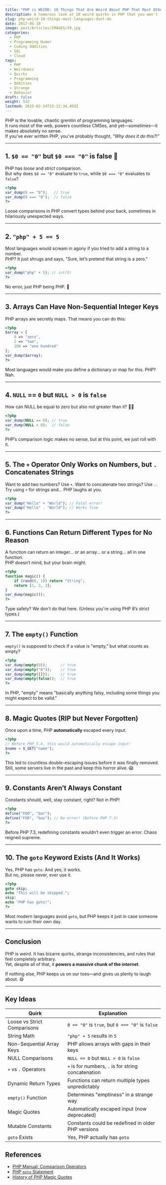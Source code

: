 ```yaml
---
title: "PHP is WEIRD: 10 Things That Are Weird About PHP That Most Other Languages Don't Do"
description: A humorous look at 10 weird quirks in PHP that you won't find in most other programming languages.
slug: php-weird-10-things-most-languages-dont-do
date: 2017-05-18
image: post/Articles/IMAGES/29.jpg
categories:
  - PHP
  - Programming Humor
  - Coding Oddities
  - SQL
  - Cloud
tags:
  - PHP
  - Weirdness
  - Quirks
  - Programming
  - Oddities
  - Strange
  - Behavior
draft: false
weight: 532
lastmod: 2025-02-24T15:12:34.493Z
---
```

PHP is the lovable, chaotic gremlin of programming languages.\
It runs most of the web, powers countless CMSes, and yet—sometimes—it makes absolutely no sense.\
If you’ve ever written PHP, you’ve probably thought, *"Why does it do this?!"*

***

## 1. `$0 == "0"` but `$0 === "0"` is false 🤯

PHP has *loose* and *strict* comparison.\
But why does `$0 == "0"` evaluate to `true`, while `$0 === "0"` evaluates to `false`?

```php
<?php
var_dump(0 == "0");   // true
var_dump(0 === "0");  // false
?>
```

Loose comparisons in PHP convert types behind your back, sometimes in hilariously unexpected ways.

***

## 2. `"php" + 5 == 5`

Most languages would scream in agony if you tried to add a string to a number.\
PHP? It just shrugs and says, "Sure, let’s pretend that string is a zero."

```php
<?php
var_dump("php" + 5); // int(5)
?>
```

No error, just PHP being PHP. 🤡

***

## 3. Arrays Can Have Non-Sequential Integer Keys

PHP arrays are secretly maps. That means you can do this:

```php
<?php
$array = [
    0 => "zero",
    2 => "two",
    100 => "one hundred"
];
var_dump($array);
?>
```

Most languages would make you define a dictionary or map for this. PHP? Nah.

***

## 4. `NULL` == `0` but `NULL > 0` is `false`

How can NULL be equal to zero but also not greater than it? 😵‍💫

```php
<?php
var_dump(NULL == 0); // true
var_dump(NULL > 0);  // false
?>
```

PHP’s comparison logic makes no sense, but at this point, we just roll with it.

***

## 5. The `+` Operator Only Works on Numbers, but `.` Concatenates Strings

Want to add two numbers? Use `+`. Want to concatenate two strings? Use `.`.\
Try using `+` for strings and… PHP laughs at you.

```php
<?php
var_dump("Hello" + "World"); // Fatal error!
var_dump("Hello" . "World"); // Works fine
?>
```

***

## 6. Functions Can Return Different Types for No Reason

A function can return an integer… or an array… or a string… all in one function.\
PHP doesn’t mind, but your brain might.

```php
<?php
function magic() {
    if (rand(0, 1)) return "String";
    return [1, 2, 3];
}
var_dump(magic());
?>
```

Type safety? We don’t do that here. (Unless you're using PHP 8’s strict types.)

***

## 7. The `empty()` Function

`empty()` is supposed to check if a value is "empty," but what counts as empty?

```php
<?php
var_dump(empty(0));      // true
var_dump(empty("0"));    // true
var_dump(empty([]));     // true
var_dump(empty(false));  // true
?>
```

In PHP, "empty" means "basically anything falsy, including some things you might expect to be valid."

***

## 8. Magic Quotes (RIP but Never Forgotten)

Once upon a time, PHP **automatically** escaped every input.

```php
<?php
// Before PHP 5.4, this would automatically escape input!
$name = $_GET["name"];
?>
```

This led to countless double-escaping issues before it was finally removed.\
Still, some servers live in the past and keep this horror alive. 😱

***

## 9. Constants Aren’t Always Constant

Constants should, well, stay constant, right? Not in PHP!

```php
<?php
define("FOO", "bar");
define("FOO", "baz"); // No error! (Before PHP 7.3)
?>
```

Before PHP 7.3, redefining constants wouldn’t even trigger an error. Chaos reigned supreme.

***

## 10. The `goto` Keyword Exists (And It Works)

Yes, PHP has `goto`. And yes, it works.\
But no, please never, ever use it.

```php
<?php
goto skip;
echo "This will be skipped.";
skip:
echo "PHP has goto!";
?>
```

Most modern languages avoid `goto`, but PHP keeps it just in case someone wants to ruin their own day.

***

## Conclusion

PHP is weird. It has bizarre quirks, strange inconsistencies, and rules that feel completely arbitrary.\
Yet, despite all of that, it **powers a massive chunk of the internet**.

If nothing else, PHP keeps us on our toes—and gives us plenty to laugh about. 😆

***

## Key Ideas

| Quirk                       | Explanation                                         |
| --------------------------- | --------------------------------------------------- |
| Loose vs Strict Comparisons | `0 == "0"` is `true`, but `0 === "0"` is `false`    |
| String Math                 | `"php" + 5` results in `5`                          |
| Non-Sequential Array Keys   | PHP allows arrays with gaps in their keys           |
| NULL Comparisons            | `NULL == 0` but `NULL > 0` is `false`               |
| `+` vs `.` Operators        | `+` is for numbers, `.` is for string concatenation |
| Dynamic Return Types        | Functions can return multiple types unpredictably   |
| `empty()` Function          | Determines "emptiness" in a strange way             |
| Magic Quotes                | Automatically escaped input (now deprecated)        |
| Mutable Constants           | Constants could be redefined in older PHP versions  |
| `goto` Exists               | Yes, PHP actually has `goto`                        |

## References

* [PHP Manual: Comparison Operators](https://www.php.net/manual/en/language.operators.comparison.php)
* [PHP `goto` Statement](https://www.php.net/manual/en/control-structures.goto.php)
* [History of PHP Magic Quotes](https://www.php.net/manual/en/security.magicquotes.php)
